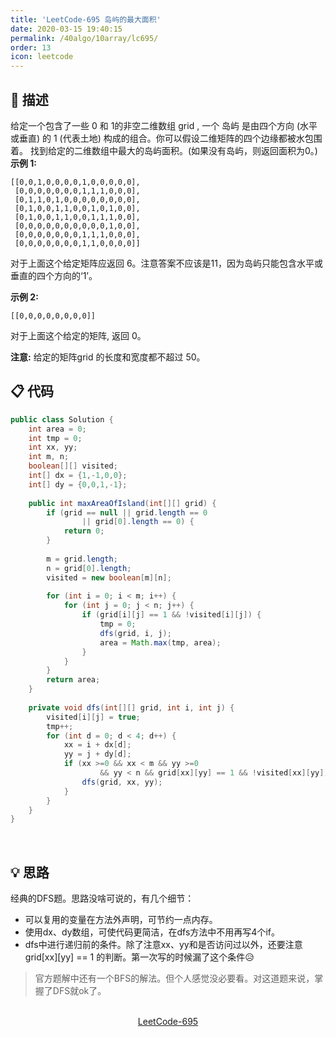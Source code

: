 ```yaml
---
title: 'LeetCode-695 岛屿的最大面积'
date: 2020-03-15 19:40:15
permalink: /40algo/10array/lc695/
order: 13
icon: leetcode
---
```

## 💬 描述
给定一个包含了一些 0 和 1的非空二维数组 grid , 一个 岛屿 是由四个方向 (水平或垂直) 的 1 (代表土地) 构成的组合。你可以假设二维矩阵的四个边缘都被水包围着。
找到给定的二维数组中最大的岛屿面积。(如果没有岛屿，则返回面积为0。)
**示例 1:**
```
[[0,0,1,0,0,0,0,1,0,0,0,0,0],
 [0,0,0,0,0,0,0,1,1,1,0,0,0],
 [0,1,1,0,1,0,0,0,0,0,0,0,0],
 [0,1,0,0,1,1,0,0,1,0,1,0,0],
 [0,1,0,0,1,1,0,0,1,1,1,0,0],
 [0,0,0,0,0,0,0,0,0,0,1,0,0],
 [0,0,0,0,0,0,0,1,1,1,0,0,0],
 [0,0,0,0,0,0,0,1,1,0,0,0,0]]
```
对于上面这个给定矩阵应返回 6。注意答案不应该是11，因为岛屿只能包含水平或垂直的四个方向的‘1’。

**示例 2:**
```
[[0,0,0,0,0,0,0,0]]
```
对于上面这个给定的矩阵, 返回 0。

**注意:** 给定的矩阵grid 的长度和宽度都不超过 50。

## 📋 代码
```java
public class Solution {
	int area = 0;
	int tmp = 0;
	int xx, yy;
	int m, n;
    boolean[][] visited;
	int[] dx = {1,-1,0,0};
	int[] dy = {0,0,1,-1};
	
	public int maxAreaOfIsland(int[][] grid) {
		if (grid == null || grid.length == 0 
				|| grid[0].length == 0) {
			return 0;
		}
		
		m = grid.length;
		n = grid[0].length;
		visited = new boolean[m][n];
		
		for (int i = 0; i < m; i++) {
			for (int j = 0; j < n; j++) {
				if (grid[i][j] == 1 && !visited[i][j]) {
					tmp = 0;
					dfs(grid, i, j);
					area = Math.max(tmp, area);
				}
			}
		}
		return area;
    }
	
	private void dfs(int[][] grid, int i, int j) {
		visited[i][j] = true;
		tmp++;
		for (int d = 0; d < 4; d++) {
			xx = i + dx[d];
			yy = j + dy[d];
			if (xx >=0 && xx < m && yy >=0 
					&& yy < n && grid[xx][yy] == 1 && !visited[xx][yy]) {
				dfs(grid, xx, yy);
			}
		}
	}
}
```
<br/>

## 💡 思路
经典的DFS题。思路没啥可说的，有几个细节：
- 可以复用的变量在方法外声明，可节约一点内存。
- 使用dx、dy数组，可使代码更简洁，在dfs方法中不用再写4个if。
- dfs中进行递归前的条件。除了注意xx、yy和是否访问过以外，还要注意 grid[xx][yy] == 1 的判断。第一次写的时候漏了这个条件😥

> 官方题解中还有一个BFS的解法。但个人感觉没必要看。对这道题来说，掌握了DFS就ok了。

<br/>

<center><a href="https://leetcode-cn.com/problems/max-area-of-island/" class="LinkCard" target="_blank">LeetCode-695</a></center>
<br/>